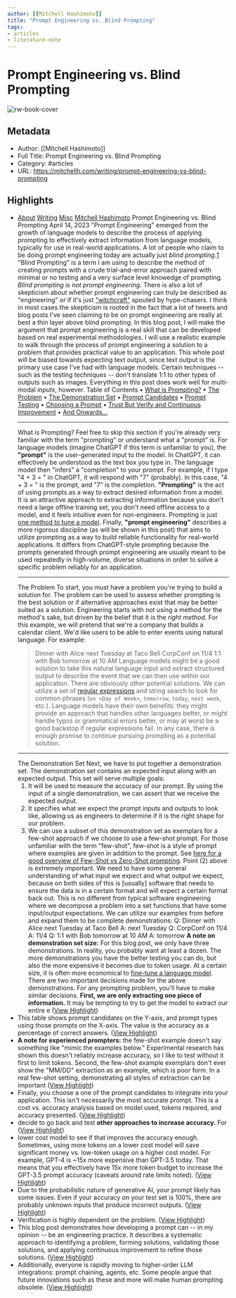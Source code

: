 ```yaml
---
author: [[Mitchell Hashimoto]]
title: "Prompt Engineering vs. Blind Prompting"
tags: 
- articles
- literature-note
---
```

# Prompt Engineering vs. Blind Prompting

![rw-book-cover](https://mitchellh.com)

## Metadata
- Author: [[Mitchell Hashimoto]]
- Full Title: Prompt Engineering vs. Blind Prompting
- Category: #articles
- URL: https://mitchellh.com/writing/prompt-engineering-vs-blind-prompting

## Highlights
- [About](https://mitchellh.com/)
  [Writing](https://mitchellh.com/writing)
  [Misc](https://mitchellh.com/misc)
  [Mitchell Hashimoto](https://mitchellh.com/)
  Prompt Engineering vs. Blind Prompting
  April 14, 2023
  "Prompt Engineering" emerged from the growth of language models to describe the process of applying prompting to effectively extract information from language models, typically for use in real-world applications.
  A lot of people who claim to be doing prompt engineering today are actually just *blind prompting.*[1](https://mitchellh.com/writing/prompt-engineering-vs-blind-prompting#user-content-fn-1) "Blind Prompting" is a term I am using to describe the method of creating prompts with a crude trial-and-error approach paired with minimal or no testing and a very surface level knowedge of prompting. *Blind prompting is not prompt engineering.*
  There is also a lot of skepticism about whether prompt engineering can truly be described as "engineering" or if it's just ["witchcraft"](https://news.ycombinator.com/item?id=35524725) spouted by hype-chasers. I think in most cases the skepticism is rooted in the fact that a lot of tweets and blog posts I've seen claiming to be on prompt engineering are really at best a thin layer above blind prompting.
  In this blog post, I will make the argument that prompt engineering is a real skill that can be developed based on real experimental methodologies. I will use a realistic example to walk through the process of prompt engineering a solution to a problem that provides practical value to an application.
  This whole post will be biased towards expecting text output, since text output is the primary use case I've had with language models. Certain techniques -- such as the testing techniques -- don't translate 1:1 to other types of outputs such as images. Everything in this post does work well for multi-modal *inputs*, however.
  Table of Contents
  • [What is Prompting?](https://mitchellh.com/writing/prompt-engineering-vs-blind-prompting#what-is-prompting)
  • [The Problem](https://mitchellh.com/writing/prompt-engineering-vs-blind-prompting#the-problem)
  • [The Demonstration Set](https://mitchellh.com/writing/prompt-engineering-vs-blind-prompting#the-demonstration-set)
  • [Prompt Candidates](https://mitchellh.com/writing/prompt-engineering-vs-blind-prompting#prompt-candidates)
  • [Prompt Testing](https://mitchellh.com/writing/prompt-engineering-vs-blind-prompting#prompt-testing)
  • [Choosing a Prompt](https://mitchellh.com/writing/prompt-engineering-vs-blind-prompting#choosing-a-prompt)
  • [Trust But Verify and Continuous Improvement](https://mitchellh.com/writing/prompt-engineering-vs-blind-prompting#trust-but-verify-and-continuous-improvement)
  • [And Onwards...](https://mitchellh.com/writing/prompt-engineering-vs-blind-prompting#and-onwards)
  * * *
  [](https://mitchellh.com/writing/prompt-engineering-vs-blind-prompting#what-is-prompting)What is Prompting?
  Feel free to skip this section if you're already very familiar with the term "prompting" or understand what a "prompt" is.
  For language models (imagine ChatGPT if this term is unfamiliar to you), the **"prompt"** is the user-generated input to the model. In ChatGPT, it can effectively be understood as the text box you type in. The language model then "infers" a "completion" to your prompt. For example, if I type "4 + 3 = " in ChatGPT, it will respond with "7" (probably). In this case, "4 + 3 = " is the prompt, and "7" is the completion.
  **"Prompting"** is the act of using prompts as a way to extract desired information from a model. It is an attractive approach to extracting information because you don't need a large offline training set, you don't need offline access to a model, and it feels intuitive even for non-engineers. Prompting is just [one method to tune a model](https://huyenchip.com/2023/04/11/llm-engineering.html#prompting_vs_finetuning_vs_alternatives).
  Finally, **"prompt engineering"** describes a more rigorous discipline (as will be shown in this post) that aims to utilize prompting as a way to build reliable functionality for real-world applications. It differs from ChatGPT-style prompting because the prompts generated through prompt engineering are usually meant to be used repeatedly in high-volume, diverse situations in order to solve a specific problem reliably for an application.
  * * *
  [](https://mitchellh.com/writing/prompt-engineering-vs-blind-prompting#the-problem)The Problem
  To start, you must have a problem you're trying to build a solution for. The problem can be used to assess whether prompting is the best solution or if alternative approaches exist that may be better suited as a solution. Engineering starts with not using a method for the method's sake, but driven by the belief that it is the *right method*.
  For this example, we will pretend that we're a company that builds a calendar client. We'd like users to be able to enter events using natural language. For example:
  > Dinner with Alice next Tuesday at Taco Bell
  > CorpConf on 11/4
  > 1:1 with Bob tomorrow at 10 AM
  Language models might be a good solution to take this natural language input and extract structured output to describe the event that we can then use within our application.
  There are obviously other potential solutions. We can utilize a set of [regular expressions](https://en.wikipedia.org/wiki/Regular_expression) and string search to look for common phrases (`on <Day of Week>`, `tomorrow`, `today`, `next week`, etc.).
  Language models have their own benefits: they might provide an approach that handles other languages better, or might handle typos or grammatical errors better, or may at worst be a good backstop if regular expressions fail. In any case, there is enough promise to continue pursuing prompting as a potential solution.
  * * *
  [](https://mitchellh.com/writing/prompt-engineering-vs-blind-prompting#the-demonstration-set)The Demonstration Set
  Next, we have to put together a demonstration set. The demonstration set contains an expected input along with an expected output. This set will serve multiple goals:
  1. It will be used to measure the accuracy of our prompt. By using the input of a single demonstration, we can assert that we receive the expected output.
  2. It specifies what we expect the prompt inputs and outputs to look like, allowing us as engineers to determine if it is the right shape for our problem.
  3. We can use a subset of this demonstration set as exemplars for a few-shot approach if we choose to use a few-shot prompt. For those unfamiliar with the term "few-shot", few-shot is a style of prompt where examples are given in addition to the prompt. See [here for a good overview of Few-Shot vs Zero-Shot prompting](https://www.promptingguide.ai/techniques/fewshot).
  Point (2) above is extremely important. We need to have some general understanding of what input we expect and what output we expect, because on both sides of this is [usually] software that needs to ensure the data is in a certain format and will expect a certain format back out. This is no different from typical software engineering where we decompose a problem into a set functions that have some input/output expectations.
  We can utilize our examples from before and expand them to be complete demonstrations:
  Q: Dinner with Alice next Tuesday at Taco Bell
  A: next Tuesday
  Q: CorpConf on 11/4
  A: 11/4
  Q: 1:1 with Bob tomorrow at 10 AM
  A: tomorrow
  **A note on demonstration set size:** For this blog post, we only have three demonstrations. In reality, you probably want at least a dozen. The more demonstrations you have the better testing you can do, but also the more expensive it becomes due to token usage. At a certain size, it is often more economical to [fine-tune a language model](https://huggingface.co/course/chapter7/3?fw=pt).
  There are two important decisions made for the above demonstrations. For any prompting problem, you'll have to make similar decisions.
  **First, we are only extracting one piece of information.** It may be tempting to try to get the model to extract our entire e ([View Highlight](https://read.readwise.io/read/01gyw5naj1b4w018yve0736d18))
- This table shows prompt candidates on the Y-axis, and prompt types using those prompts on the X-axis. The value is the accuracy as a percentage of correct answers. ([View Highlight](https://read.readwise.io/read/01gyw6dw0tt4pdzcrjp17aq1x9))
- **A note for experienced prompters:** the few-shot example doesn't say something like "mimic the examples below." Experimental research has shown this doesn't reliably increase accuracy, so I like to test without it first to limit tokens. Second, the few-shot example exemplars don't ever show the "MM/DD" extraction as an example, which is poor form. In a real few-shot setting, demonstrating all styles of extraction can be important ([View Highlight](https://read.readwise.io/read/01gyw6eh4kc3rmrfw5j6q4gyp4))
- Finally, you choose a one of the prompt candidates to integrate into your application. This isn't necessarily the most accurate prompt. This is a cost vs. accuracy analysis based on model used, tokens required, and accuracy presented. ([View Highlight](https://read.readwise.io/read/01gyw6esx5fg13hhy23a7jt3rk))
- decide to go back and test **other approaches to increase accuracy.** For ([View Highlight](https://read.readwise.io/read/01gyw6f3qx5f1kac4vcchrjk6q))
- lower cost model to see if that improves the accuracy enough. Sometimes, using more tokens on a lower cost model will save significant money vs. low-token usage on a higher cost model. For example, GPT-4 is ~15x more expensive than GPT-3.5 today. That means that you effectively have 15x more token budget to increase the GPT-3.5 prompt accuracy (caveats around rate limits noted). ([View Highlight](https://read.readwise.io/read/01gyw6fe4egy8hdyjjjde6r858))
- Due to the probabilistic nature of generative AI, your prompt likely has some issues. Even if your accuracy on your test set is 100%, there are probably unknown inputs that produce incorrect outputs. ([View Highlight](https://read.readwise.io/read/01gyw6fra6qmyd6hvx39gx5bwc))
- Verification is highly dependent on the problem. ([View Highlight](https://read.readwise.io/read/01gyw6fx698e1zft131qp3722f))
- This blog post demonstrates how developing a prompt can -- in my opinion -- be an engineering practice. It describes a systematic approach to identifying a problem, forming solutions, validating those solutions, and applying continuous improvement to refine those solutions. ([View Highlight](https://read.readwise.io/read/01gyw6gar6mcbwqjq6sws8hwas))
- Additionally, everyone is rapidly moving to higher-order LLM integrations: prompt chaining, agents, etc. Some people argue that future innovations such as these and more will make human prompting obsolete. ([View Highlight](https://read.readwise.io/read/01gyw6hgakxdhxmny7y4980bft))
